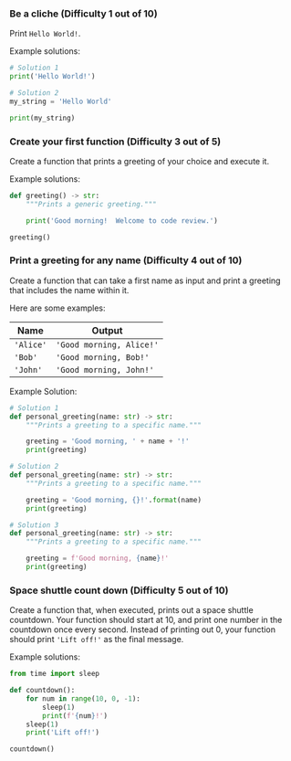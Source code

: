 ### Be a cliche (Difficulty 1 out of 10)

Print `Hello World!`.

Example solutions:

```python
# Solution 1
print('Hello World!')

# Solution 2
my_string = 'Hello World'

print(my_string)
```



### Create your first function (Difficulty 3 out of 5)

Create a function that prints a greeting of your choice and execute it.

Example solutions:

```python
def greeting() -> str:
    """Prints a generic greeting."""

    print('Good morning!  Welcome to code review.')

greeting()
```

### Print a greeting for any name (Difficulty 4 out of 10)

Create a function that can take a first name as input and print a greeting that includes the name within it.

Here are some examples:

| Name | Output |
| --- | --- |
| `'Alice'` | `'Good morning, Alice!'` |
| `'Bob'` | `'Good morning, Bob!'` |
| `'John'` | `'Good morning, John!'` |

Example Solution:

```python
# Solution 1
def personal_greeting(name: str) -> str:
    """Prints a greeting to a specific name."""

    greeting = 'Good morning, ' + name + '!'
    print(greeting)

# Solution 2
def personal_greeting(name: str) -> str:
    """Prints a greeting to a specific name."""

    greeting = 'Good morning, {}!'.format(name)
    print(greeting)

# Solution 3
def personal_greeting(name: str) -> str:
    """Prints a greeting to a specific name."""

    greeting = f'Good morning, {name}!'
    print(greeting)
```


### Space shuttle count down (Difficulty 5 out of 10)

Create a function that, when executed, prints out a space shuttle countdown.  Your function should start at 10, and print one number in the countdown once every second.  Instead of printing out 0, your function should print `'Lift off!'` as the final message.

Example solutions:

```python
from time import sleep

def countdown():
    for num in range(10, 0, -1):
        sleep(1)
        print(f'{num}!')
    sleep(1)
    print('Lift off!')

countdown()
```
